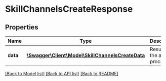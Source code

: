 # SkillChannelsCreateResponse

## Properties
Name | Type | Description | Notes
------------ | ------------- | ------------- | -------------
**data** | [**\Swagger\Client\Model\SkillChannelsCreateData**](SkillChannelsCreateData.md) | Results of the assign process | 

[[Back to Model list]](../README.md#documentation-for-models) [[Back to API list]](../README.md#documentation-for-api-endpoints) [[Back to README]](../README.md)


